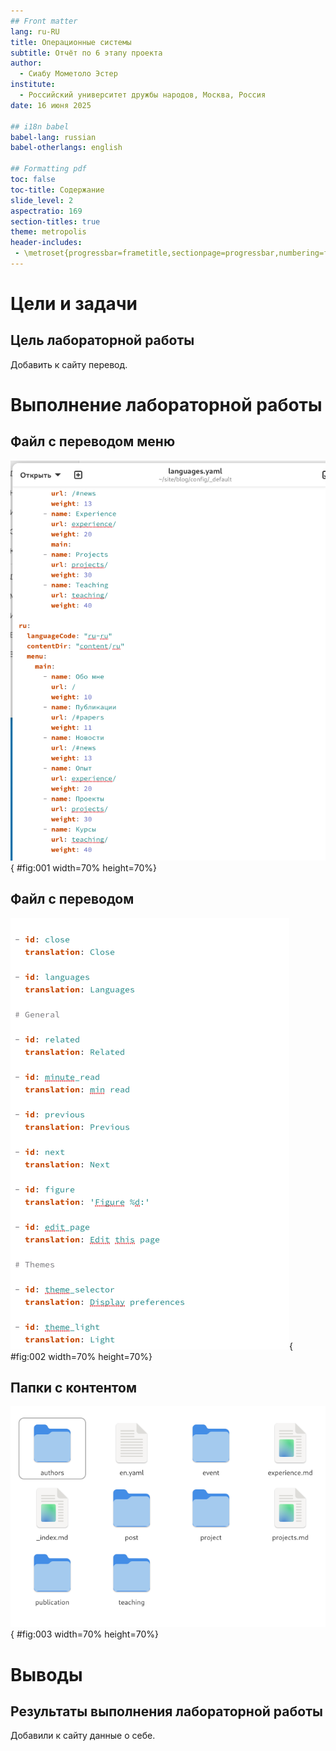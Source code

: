 ```yaml
---
## Front matter
lang: ru-RU
title: Операционные системы
subtitle: Отчёт по 6 этапу проекта
author:
  - Сиабу Мометоло Эстер
institute:
  - Российский университет дружбы народов, Москва, Россия
date: 16 июня 2025

## i18n babel
babel-lang: russian
babel-otherlangs: english

## Formatting pdf
toc: false
toc-title: Содержание
slide_level: 2
aspectratio: 169
section-titles: true
theme: metropolis
header-includes:
 - \metroset{progressbar=frametitle,sectionpage=progressbar,numbering=fraction}
---
```


# Цели и задачи

## Цель лабораторной работы

Добавить к сайту перевод.

# Выполнение лабораторной работы

## Файл с переводом меню

![Файл с переводом меню](image/01.png){ #fig:001 width=70% height=70%}

## Файл с переводом

![Файл с переводом](image/02.png){ #fig:002 width=70% height=70%}

## Папки с контентом

![Папки с контентом](image/03.png){ #fig:003 width=70% height=70%}

# Выводы

## Результаты выполнения лабораторной работы

Добавили к сайту данные о себе.